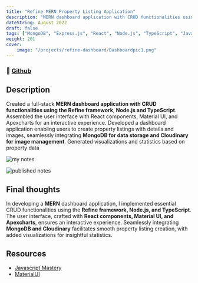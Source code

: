 ```yaml
---
title: "Refine MERN Property Listing Application"
description: "MERN dashboard application with CRUD functionalities using the Refine framework."
dateString: August 2022
draft: false
tags: ["MongoDB", "Express.js", "React", "Node.js", "TypeScript", "Javascript", "MaterialUI", "Cloudinary"]
weight: 201
cover:
    image: "/projects/refine-dashboard/Dashboardpic1.png"
---
```

### 🔗 [Github](https://github.com/RolandOgunleye/dashboard)

## Description
Created a full-stack **MERN dashboard application with CRUD functionalities using the Refine framework**,
**Node.js and TypeScript**. Assembled the user interface with React components, Material UI, and
Apexcharts for an interactive experience. Developed a dashboard application enabling users to create property listings with details and images, seamlessly
integrating **MongoDB for data storage and Cloudinary for image management**. Generated visualizations and
statistics based on property data

![my notes](/projects/refine-dashboard/MUIpic.png)

![published notes](/projects/refine-dashboard/Dashboardpic2.png)



## Final thoughts
In developing a **MERN** dashboard application, I implemented essential CRUD functionalities using the **Refine framework, Node.js, and TypeScript**. The user interface, crafted with **React components, Material UI, and Apexcharts**, ensures an interactive experience. Seamlessly integrating **MongoDB and Cloudinary** facilitates smooth property listing creation, with added visualizations for insightful statistics.

## Resources
- [Javascript Mastery](https://www.youtube.com/watch?v=EZI9kydYhfA&ab_channel=Tahseer)
- [MaterialUI](https://mui.com/material-ui/getting-started/)
